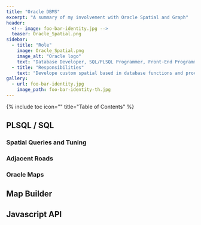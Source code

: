 ```yaml
---
title: "Oracle DBMS"
excerpt: "A summary of my involvement with Oracle Spatial and Graph"
header:
  <!-- image: foo-bar-identity.jpg -->
  teaser: Oracle_Spatial.png
sidebar:
  - title: "Role"
    image: Oracle_Spatial.png
    image_alt: "Oracle logo"
    text: "Database Developer, SQL/PLSQL Programmer, Front-End Programmer"
  - title: "Responsibilities"
    text: "Develope custom spatial based in database functions and procedures for the Web Developer. Prepare map based Javascript code for the Backend web developer."
gallery:
  - url: foo-bar-identity.jpg
    image_path: foo-bar-identity-th.jpg
---
```

{% include toc icon="" title="Table of Contents" %}

## PLSQL / SQL

### Spatial Queries and Tuning

### Adjacent Roads

### Oracle Maps

## Map Builder

## Javascript API